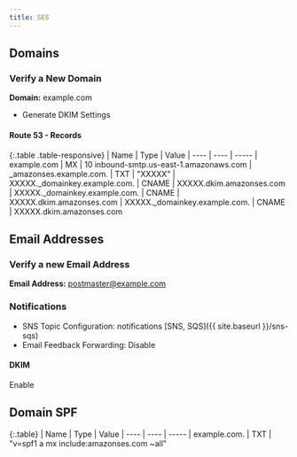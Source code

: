 ```yaml
---
title: SES
---
```


## Domains

### Verify a New Domain
**Domain:** example.com  

- Generate DKIM Settings

#### Route 53 - Records

{:.table .table-responsive}
| Name | Type | Value
| ---- | ---- | -----
| example.com | MX | 10 inbound-smtp.us-east-1.amazonaws.com
| _amazonses.example.com. | TXT | "XXXXX"
| XXXXX._domainkey.example.com. | CNAME | XXXXX.dkim.amazonses.com
| XXXXX._domainkey.example.com. | CNAME | XXXXX.dkim.amazonses.com
| XXXXX._domainkey.example.com. | CNAME | XXXXX.dkim.amazonses.com

## Email Addresses

### Verify a new Email Address
**Email Address:** postmaster@example.com

### Notifications
- SNS Topic Configuration: notifications [SNS, SQS]({{ site.baseurl }}/sns-sqs)
- Email Feedback Forwarding: Disable

#### DKIM
Enable

## Domain SPF

{:.table}
| Name | Type | Value
| ---- | ---- | -----
| example.com. | TXT | "<Value>v=spf1 a mx include:amazonses.com ~all</Value>"

